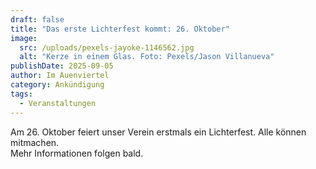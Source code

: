 ```yaml
---
draft: false
title: "Das erste Lichterfest kommt: 26. Oktober"
image:
  src: /uploads/pexels-jayoke-1146562.jpg
  alt: "Kerze in einem Glas. Foto: Pexels/Jason Villanueva"
publishDate: 2025-09-05
author: Im Auenviertel
category: Ankündigung
tags:
  - Veranstaltungen
---
```

Am 26. Oktober feiert unser Verein erstmals ein Lichterfest. Alle können mitmachen.\
Mehr Informationen folgen bald.
